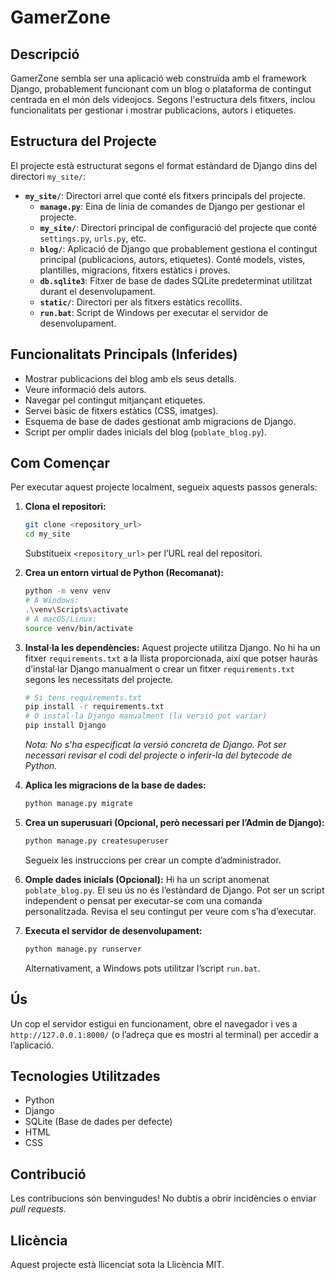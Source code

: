 # GamerZone

## Descripció

GamerZone sembla ser una aplicació web construïda amb el framework Django, probablement funcionant com un blog o plataforma de contingut centrada en el món dels videojocs. Segons l'estructura dels fitxers, inclou funcionalitats per gestionar i mostrar publicacions, autors i etiquetes.

## Estructura del Projecte

El projecte està estructurat segons el format estàndard de Django dins del directori `my_site/`:

-   **`my_site/`**: Directori arrel que conté els fitxers principals del projecte.
    -   **`manage.py`**: Eina de línia de comandes de Django per gestionar el projecte.
    -   **`my_site/`**: Directori principal de configuració del projecte que conté `settings.py`, `urls.py`, etc.
    -   **`blog/`**: Aplicació de Django que probablement gestiona el contingut principal (publicacions, autors, etiquetes). Conté models, vistes, plantilles, migracions, fitxers estàtics i proves.
    -   **`db.sqlite3`**: Fitxer de base de dades SQLite predeterminat utilitzat durant el desenvolupament.
    -   **`static/`**: Directori per als fitxers estàtics recollits.
    -   **`run.bat`**: Script de Windows per executar el servidor de desenvolupament.

## Funcionalitats Principals (Inferides)

*   Mostrar publicacions del blog amb els seus detalls.
*   Veure informació dels autors.
*   Navegar pel contingut mitjançant etiquetes.
*   Servei bàsic de fitxers estàtics (CSS, imatges).
*   Esquema de base de dades gestionat amb migracions de Django.
*   Script per omplir dades inicials del blog (`poblate_blog.py`).

## Com Començar

Per executar aquest projecte localment, segueix aquests passos generals:

1.  **Clona el repositori:**
    ```bash
    git clone <repository_url>
    cd my_site
    ```
    Substitueix `<repository_url>` per l’URL real del repositori.

2.  **Crea un entorn virtual de Python (Recomanat):**
    ```bash
    python -m venv venv
    # A Windows:
    .\venv\Scripts\activate
    # A macOS/Linux:
    source venv/bin/activate
    ```

3.  **Instal·la les dependències:**
    Aquest projecte utilitza Django. No hi ha un fitxer `requirements.txt` a la llista proporcionada, així que potser hauràs d’instal·lar Django manualment o crear un fitxer `requirements.txt` segons les necessitats del projecte.
    ```bash
    # Si tens requirements.txt
    pip install -r requirements.txt
    # O instal·la Django manualment (la versió pot variar)
    pip install Django
    ```
    *Nota: No s’ha especificat la versió concreta de Django. Pot ser necessari revisar el codi del projecte o inferir-la del bytecode de Python.*

4.  **Aplica les migracions de la base de dades:**
    ```bash
    python manage.py migrate
    ```

5.  **Crea un superusuari (Opcional, però necessari per l’Admin de Django):**
    ```bash
    python manage.py createsuperuser
    ```
    Segueix les instruccions per crear un compte d’administrador.

6.  **Omple dades inicials (Opcional):**
    Hi ha un script anomenat `poblate_blog.py`. El seu ús no és l’estàndard de Django. Pot ser un script independent o pensat per executar-se com una comanda personalitzada. Revisa el seu contingut per veure com s’ha d’executar.

7.  **Executa el servidor de desenvolupament:**
    ```bash
    python manage.py runserver
    ```
    Alternativament, a Windows pots utilitzar l’script `run.bat`.

## Ús

Un cop el servidor estigui en funcionament, obre el navegador i ves a `http://127.0.0.1:8000/` (o l’adreça que es mostri al terminal) per accedir a l’aplicació.

## Tecnologies Utilitzades

*   Python  
*   Django  
*   SQLite (Base de dades per defecte)  
*   HTML  
*   CSS

## Contribució

Les contribucions són benvingudes! No dubtis a obrir incidències o enviar *pull requests*.

## Llicència

Aquest projecte està llicenciat sota la Llicència MIT.
